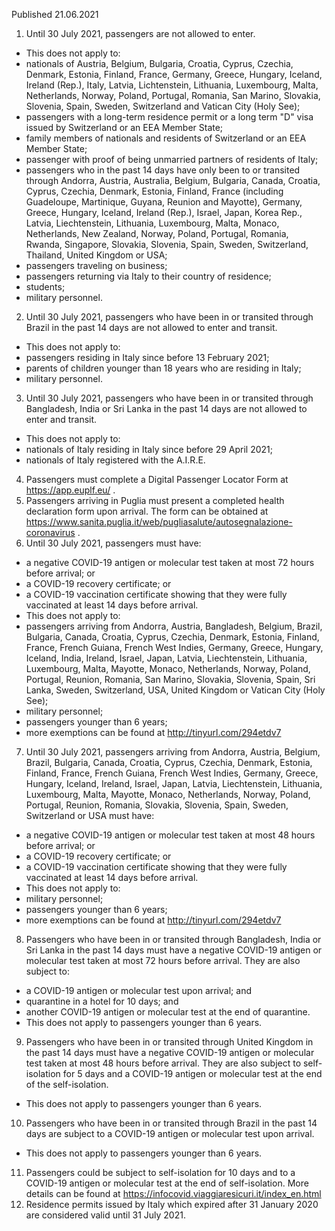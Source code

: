 Published 21.06.2021
1. Until 30 July 2021, passengers are not allowed to enter.
- This does not apply to:
- nationals of Austria, Belgium, Bulgaria, Croatia, Cyprus, Czechia, Denmark, Estonia, Finland, France, Germany, Greece, Hungary, Iceland, Ireland (Rep.), Italy, Latvia, Lichtenstein, Lithuania, Luxembourg, Malta, Netherlands, Norway, Poland, Portugal, Romania, San Marino, Slovakia, Slovenia, Spain, Sweden, Switzerland and Vatican City (Holy See);
- passengers with a long-term residence permit or a long term "D" visa issued by Switzerland or an EEA Member State;
- family members of nationals and residents of Switzerland or an EEA Member State;
- passenger with proof of being unmarried partners of residents of Italy;
- passengers who in the past 14 days have only been to or transited through Andorra, Austria, Australia, Belgium, Bulgaria, Canada, Croatia, Cyprus, Czechia, Denmark, Estonia, Finland, France (including Guadeloupe, Martinique, Guyana, Reunion and Mayotte), Germany, Greece, Hungary, Iceland, Ireland (Rep.), Israel, Japan, Korea Rep., Latvia, Liechtenstein, Lithuania, Luxembourg, Malta, Monaco, Netherlands, New Zealand, Norway, Poland, Portugal, Romania, Rwanda, Singapore, Slovakia, Slovenia, Spain, Sweden, Switzerland, Thailand, United Kingdom or USA;
- passengers traveling on business;
- passengers returning via Italy to their country of residence;
- students;
- military personnel.
2. Until 30 July 2021, passengers who have been in or transited through Brazil in the past 14 days are not allowed to enter and transit.
- This does not apply to:
- passengers residing in Italy since before 13 February 2021;
- parents of children younger than 18 years who are residing in Italy;
- military personnel.
3. Until 30 July 2021, passengers who have been in or transited through Bangladesh, India or Sri Lanka in the past 14 days are not allowed to enter and transit.
- This does not apply to:
- nationals of Italy residing in Italy since before 29 April 2021;
- nationals of Italy registered with the A.I.R.E.
4. Passengers must complete a Digital Passenger Locator Form at <a href="https://app.euplf.eu/">https://app.euplf.eu/</a> .
5. Passengers arriving in Puglia must present a completed health declaration form upon arrival. The form can be obtained at <a href="https://www.sanita.puglia.it/web/pugliasalute/autosegnalazione-coronavirus">https://www.sanita.puglia.it/web/pugliasalute/autosegnalazione-coronavirus</a> .
6. Until 30 July 2021, passengers must have:
- a negative COVID-19 antigen or molecular test taken at most 72 hours before arrival; or
- a COVID-19 recovery certificate; or
- a COVID-19 vaccination certificate showing that they were fully vaccinated at least 14 days before arrival.
- This does not apply to:
- passengers arriving from Andorra, Austria, Bangladesh, Belgium, Brazil, Bulgaria, Canada, Croatia, Cyprus, Czechia, Denmark, Estonia, Finland, France, French Guiana, French West Indies, Germany, Greece, Hungary, Iceland, India, Ireland, Israel, Japan, Latvia, Liechtenstein, Lithuania, Luxembourg, Malta, Mayotte, Monaco, Netherlands, Norway, Poland, Portugal, Reunion, Romania, San Marino, Slovakia, Slovenia, Spain, Sri Lanka, Sweden, Switzerland, USA, United Kingdom or Vatican City (Holy See);
- military personnel;
- passengers younger than 6 years;
- more exemptions can be found at <a href="http://tinyurl.com/294etdv7">http://tinyurl.com/294etdv7</a> 
7. Until 30 July 2021, passengers arriving from Andorra, Austria, Belgium, Brazil, Bulgaria, Canada, Croatia, Cyprus, Czechia, Denmark, Estonia, Finland, France, French Guiana, French West Indies, Germany, Greece, Hungary, Iceland, Ireland, Israel, Japan, Latvia, Liechtenstein, Lithuania, Luxembourg, Malta, Mayotte, Monaco, Netherlands, Norway, Poland, Portugal, Reunion, Romania, Slovakia, Slovenia, Spain, Sweden, Switzerland or USA must have:
- a negative COVID-19 antigen or molecular test taken at most 48 hours before arrival; or
- a COVID-19 recovery certificate; or
- a COVID-19 vaccination certificate showing that they were fully vaccinated at least 14 days before arrival.
- This does not apply to:
- military personnel;
- passengers younger than 6 years;
- more exemptions can be found at <a href="http://tinyurl.com/294etdv7">http://tinyurl.com/294etdv7</a> 
8. Passengers who have been in or transited through Bangladesh, India or Sri Lanka in the past 14 days must have a negative COVID-19 antigen or molecular test taken at most 72 hours before arrival. They are also subject to:
- a COVID-19 antigen or molecular test upon arrival; and
- quarantine in a hotel for 10 days; and
- another COVID-19 antigen or molecular test at the end of quarantine.
- This does not apply to passengers younger than 6 years.
9. Passengers who have been in or transited through United Kingdom in the past 14 days must have a negative COVID-19 antigen or molecular test taken at most 48 hours before arrival. They are also subject to self-isolation for 5 days and a COVID-19 antigen or molecular test at the end of the self-isolation.
- This does not apply to passengers younger than 6 years.
10. Passengers who have been in or transited through Brazil in the past 14 days are subject to a COVID-19 antigen or molecular test upon arrival.
- This does not apply to passengers younger than 6 years.
11. Passengers could be subject to self-isolation for 10 days and to a COVID-19 antigen or molecular test at the end of self-isolation. More details can be found at <a href="https://infocovid.viaggiaresicuri.it/index_en.html">https://infocovid.viaggiaresicuri.it/index_en.html</a> 
12. Residence permits issued by Italy which expired after 31 January 2020 are considered valid until 31 July 2021.

